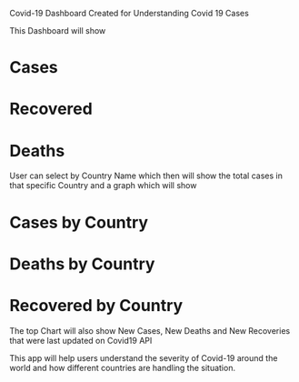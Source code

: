 Covid-19 Dashboard Created for Understanding Covid 19 Cases 

This Dashboard will show 
# Cases
# Recovered
# Deaths

User can select by Country Name which then will show the total cases in that specific Country and a graph which will show
# Cases by Country
# Deaths by Country
# Recovered by Country

The top Chart will also show New Cases, New Deaths and New Recoveries that were last updated on Covid19 API

This app will help users understand the severity of Covid-19 around the world and how different countries are handling the situation.
